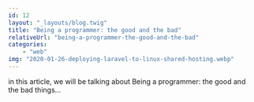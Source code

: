 ```yaml
---
id: 12
layout: "_layouts/blog.twig"
title: "Being a programmer: the good and the bad"
relativeUrl: "being-a-programmer-the-good-and-the-bad"
categories: 
    - "web"
img: "2020-01-26-deploying-laravel-to-linux-shared-hosting.webp"
---
```


in this article, we will be talking about Being a programmer: the good and the bad things...
